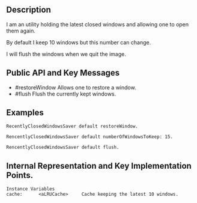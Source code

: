 Description
--------------------

I am an utility holding the latest closed windows and allowing one to open them again.

By default I keep 10 windows but this number can change.

I will flush the windows when we quit the image.

Public API and Key Messages
--------------------

- #restoreWindow 		Allows one to restore a window.
- #flush 					Flush the currently kept windows.

Examples
--------------------

	RecentlyClosedWindowsSaver default restoreWindow.
	
	RencentlyClosedWindowsSaver default numberOfWindowsToKeep: 15.
	
	RencentlyClosedWindowsSaver default flush.
	
 
Internal Representation and Key Implementation Points.
--------------------

    Instance Variables
	cache:		<aLRUCache>		Cache keeping the latest 10 windows.
